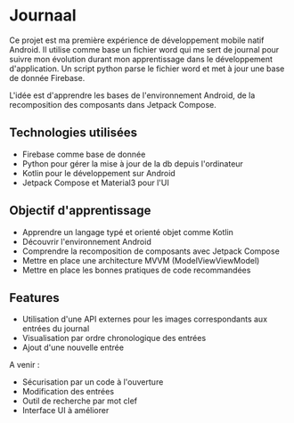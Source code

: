 
# Journaal

Ce projet est ma première expérience de développement mobile natif Android. Il utilise comme base un fichier word qui me sert de journal pour suivre mon évolution durant mon apprentissage dans le développement d'application. Un script python parse le fichier word et met à jour une base de donnée Firebase.

L'idée est d'apprendre les bases de l'environnement Android, de la recomposition des composants dans Jetpack Compose.






## Technologies utilisées

- Firebase comme base de donnée
- Python pour gérer la mise à jour de la db depuis l'ordinateur
- Kotlin pour le développement sur Android
- Jetpack Compose et Material3 pour l'UI
## Objectif d'apprentissage

- Apprendre un langage typé et orienté objet comme Kotlin
- Découvrir l'environnement Android
- Comprendre la recomposition de composants avec Jetpack Compose
- Mettre en place une architecture MVVM (ModelViewViewModel)
- Mettre en place les bonnes pratiques de code recommandées
## Features

- Utilisation d'une API externes pour les images correspondants aux entrées du journal
- Visualisation par ordre chronologique des entrées
- Ajout d'une nouvelle entrée

A venir : 

- Sécurisation par un code à l'ouverture
- Modification des entrées
- Outil de recherche par mot clef
- Interface UI à améliorer

